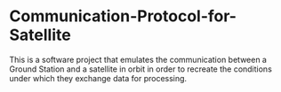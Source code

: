 # Communication-Protocol-for-Satellite
This is a software project that emulates the communication between a Ground Station and a satellite in orbit in order to recreate the conditions under which they exchange data for processing.
